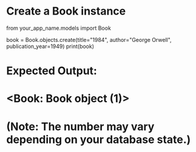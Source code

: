 # Create a Book instance
from your_app_name.models import Book

book = Book.objects.create(title="1984", author="George Orwell", publication_year=1949)
print(book)

# Expected Output:
# <Book: Book object (1)>
# (Note: The number may vary depending on your database state.)

